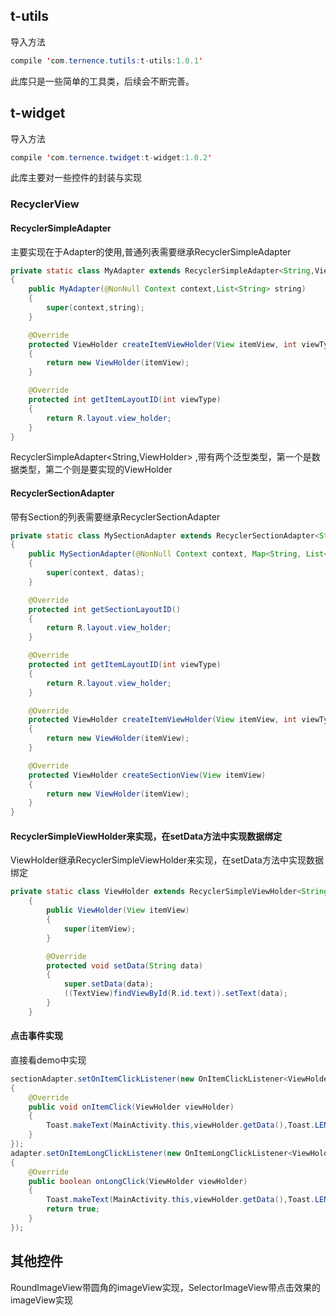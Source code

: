 ## t-utils
导入方法
```Java
compile 'com.ternence.tutils:t-utils:1.0.1'
```
此库只是一些简单的工具类，后续会不断完善。

## t-widget
导入方法
```Java
compile 'com.ternence.twidget:t-widget:1.0.2'
```
此库主要对一些控件的封装与实现

### RecyclerView
#### RecyclerSimpleAdapter
主要实现在于Adapter的使用,普通列表需要继承RecyclerSimpleAdapter
```Java
private static class MyAdapter extends RecyclerSimpleAdapter<String,ViewHolder>
{
    public MyAdapter(@NonNull Context context,List<String> string)
    {
        super(context,string);
    }

    @Override
    protected ViewHolder createItemViewHolder(View itemView, int viewType)
    {
        return new ViewHolder(itemView);
    }

    @Override
    protected int getItemLayoutID(int viewType)
    {
        return R.layout.view_holder;
    }
}
```
RecyclerSimpleAdapter<String,ViewHolder> ,带有两个泛型类型，第一个是数据类型，第二个则是要实现的ViewHolder
#### RecyclerSectionAdapter
带有Section的列表需要继承RecyclerSectionAdapter
```Java
private static class MySectionAdapter extends RecyclerSectionAdapter<String,String,ViewHolder,ViewHolder>
{
    public MySectionAdapter(@NonNull Context context, Map<String, List<String>> datas)
    {
        super(context, datas);
    }

    @Override
    protected int getSectionLayoutID()
    {
        return R.layout.view_holder;
    }

    @Override
    protected int getItemLayoutID(int viewType)
    {
        return R.layout.view_holder;
    }

    @Override
    protected ViewHolder createItemViewHolder(View itemView, int viewType)
    {
        return new ViewHolder(itemView);
    }

    @Override
    protected ViewHolder createSectionView(View itemView)
    {
        return new ViewHolder(itemView);
    }
}
```
#### RecyclerSimpleViewHolder来实现，在setData方法中实现数据绑定
ViewHolder继承RecyclerSimpleViewHolder来实现，在setData方法中实现数据绑定
```Java
private static class ViewHolder extends RecyclerSimpleViewHolder<String>
    {
        public ViewHolder(View itemView)
        {
            super(itemView);
        }

        @Override
        protected void setData(String data)
        {
            super.setData(data);
            ((TextView)findViewById(R.id.text)).setText(data);
        }
    }
```
#### 点击事件实现
直接看demo中实现
```Java
sectionAdapter.setOnItemClickListener(new OnItemClickListener<ViewHolder>()
{
    @Override
    public void onItemClick(ViewHolder viewHolder)
    {
        Toast.makeText(MainActivity.this,viewHolder.getData(),Toast.LENGTH_SHORT).show();
    }
});
adapter.setOnItemLongClickListener(new OnItemLongClickListener<ViewHolder>()
{
    @Override
    public boolean onLongClick(ViewHolder viewHolder)
    {
        Toast.makeText(MainActivity.this,viewHolder.getData(),Toast.LENGTH_SHORT).show();
        return true;
    }
});
```
## 其他控件
RoundImageView带圆角的imageView实现，SelectorImageView带点击效果的imageView实现
